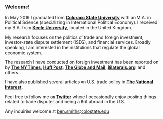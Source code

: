 ### Welcome!

In May 2019 I graduated from **[Colorado State University](www.colostate.edu)** with an M.A. in Political Science (specializing in International Political Economy). I received my B.A. from **[Keele University](www.keele.ac.uk)**, located in the United Kingdom. 

My research focuses on the politics of trade and foreign investment, investor-state dispute settlement (ISDS), and financial services. Broadly speaking, I am interested in the institutions that regulate the global economic system.  

The research I have conducted on foreign investment has been reported on by **[The NY Times](https://www.nytimes.com/2018/10/10/business/us-china-investment-cfius.html), [Huff Post](https://www.huffingtonpost.ca/2019/04/30/isds-canada-trade-ccpa_a_23719635/), [The Globe and Mail](https://www.theglobeandmail.com/business/commentary/article-canadian-investors-need-to-stop-suing-foreign-governments-over/), [Bilaterals.org](https://www.bilaterals.org/?canadian-mining-companies-are)**, and others. 

I have also published several articles on U.S. trade policy in **[The National Interest](https://nationalinterest.org/profile/ben-smith)**. 

Feel free to follow me on **[Twitter](www.twitter.com/benjamindbsmith)** where I occasionally enjoy posting things related to trade disputes and being a Brit abroad in the U.S. 

Any inquiries welcome at ben.smith@colostate.edu
